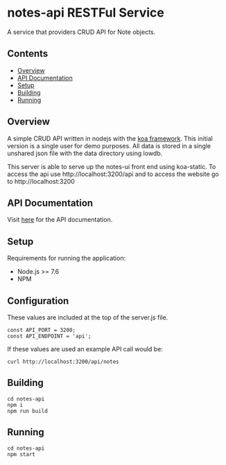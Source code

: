 # notes-api RESTFul Service

A service that providers CRUD API for Note objects.

## Contents

- [Overview](#overview)
- [API Documentation](#API-Documentation) 
- [Setup](#Setup) 
- [Building](#Building)
- [Running](#Running)


## Overview

A simple CRUD API written in nodejs with the [koa framework](https://koajs.com).  This initial version is a single user for demo purposes.  All data is stored in a single unshared json file with the  data directory using lowdb.

This server is able to serve up the notes-ui front end using koa-static.  To access the api use http://localhost:3200/api and to access the website go to http://localhost:3200

## API Documentation

Visit [here](./doc/api.md) for the API documentation.

## Setup

Requirements for running the application:

- Node.js >= 7.6
- NPM 

## Configuration

These values are included at the top of the server.js file.  

```
const API_PORT = 3200;
const API_ENDPOINT = 'api';
```

If these values are used an example API call would be:

```
curl http://localhost:3200/api/notes
```

## Building

```
cd notes-api
npm i
npm run build
```

## Running

```
cd notes-api
npm start
```
